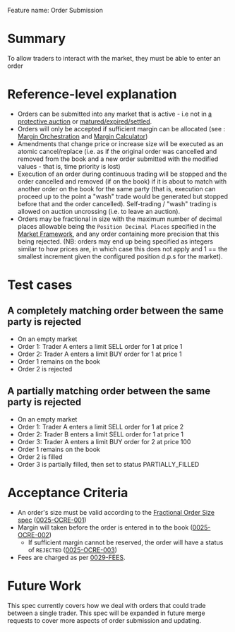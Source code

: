 Feature name: Order Submission

# Summary
To allow traders to interact with the market, they must be able to enter an order

# Reference-level explanation
- Orders can be submitted into any market that is active - i.e not in [a protective auction](./0026-AUCT-auctions.md) or [matured/expired/settled](./0043-MKTL-market_lifecycle.md).
- Orders will only be accepted if sufficient margin can be allocated (see : [Margin Orchestration](./0010-MARG-margin_orchestration.md) and [Margin Calculator](./0019-MCAL-margin_calculator.md))
- Amendments that change price or increase size will be executed as an atomic cancel/replace (i.e. as if the original order was cancelled and removed from the book and a new order submitted with the modified values - that is, time priority is lost)
- Execution of an order during continuous trading will be stopped and the order cancelled and removed (if on the book) if it is about to match with another order on the book for the same party (that is, execution can proceed up to the point a "wash" trade would be generated but stopped before that and the order cancelled).
Self-trading / "wash" trading is allowed on auction uncrossing (i.e. to leave an auction).
- Orders may be fractional in size with the maximum number of decimal places allowable being the `Position Decimal Places` specified in the [Market Framework](./0001-MKTF-market_framework.md), and any order containing more precision that this being rejected. (NB: orders may end up being specified as integers similar to how prices are, in which case this does not apply and 1 == the smallest increment given the configured position d.p.s for the market).



# Test cases
## A completely matching order between the same party is rejected
- On an empty market
- Order 1: Trader A enters a limit SELL order for 1 at price 1
- Order 2: Trader A enters a limit BUY order for 1 at price 1
- Order 1 remains on the book
- Order 2 is rejected

## A partially matching order between the same party is rejected
- On an empty market
- Order 1: Trader A enters a limit SELL order for 1 at price 2
- Order 2: Trader B enters a limit SELL order for 1 at price 1
- Order 3: Trader A enters a limit BUY order for 2 at price 100
- Order 1 remains on the book
- Order 2 is filled
- Order 3 is partially filled, then set to status PARTIALLY_FILLED

# Acceptance Criteria
- An order's size must be valid according to the [Fractional Order Size spec](./0052-FPOS-fractional_orders_positions.md)  (<a name="0025-OCRE-001" href="#0025-OCRE-001">0025-OCRE-001</a>)
- Margin will taken before the order is entered in to the book (<a name="0025-OCRE-002" href="#0025-OCRE-002">0025-OCRE-002</a>)
  - If sufficient margin cannot be reserved, the order will have a status of `REJECTED` (<a name="0025-OCRE-003" href="#0025-OCRE-003">0025-OCRE-003</a>)
- Fees are charged as per [0029-FEES](./0029-FEES-fees.md).

# Future Work
This spec currently covers how we deal with orders that could trade between a single trader. This spec will be expanded in future merge requests to cover more aspects of order submission and updating.
